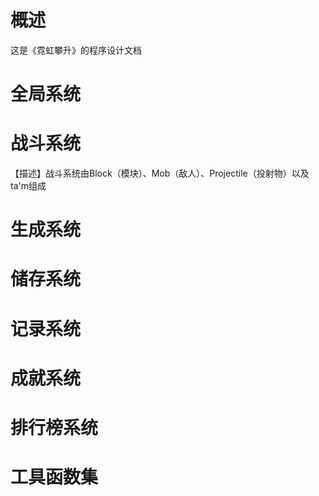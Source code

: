 
# 概述
这是《霓虹攀升》的程序设计文档

# 全局系统


# 战斗系统
【描述】战斗系统由Block（模块）、Mob（敌人）、Projectile（投射物）以及ta'm组成


# 生成系统
# 储存系统
# 记录系统
# 成就系统
# 排行榜系统
# 工具函数集